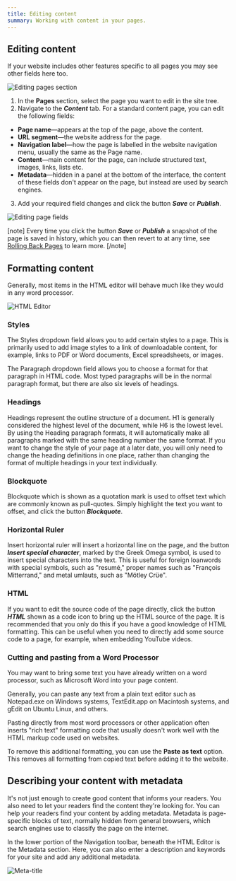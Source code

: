 ```yaml
---
title: Editing content
summary: Working with content in your pages.
---
```


## Editing content

If your website includes other features specific to all pages you may see other fields here too.

![Editing pages section](../../_images/Content-Editing.png)

1. In the **Pages** section, select the page you want to edit in the site tree.
2. Navigate to the ***Content*** tab. For a standard content page, you can edit the following fields:
* **Page name**—appears at the top of the page, above the content.
* **URL segment**—the website address for the page.
* **Navigation label**—how the page is labelled in the website navigation menu, usually the same as the Page name.
* **Content**—main content for the page, can include structured text, images, links, lists etc.
* **Metadata**—hidden in a panel at the bottom of the interface, the content of these fields don't appear on the page, but instead are used by search engines.
3. Add your required field changes and click the button ***Save*** or ***Publish***.

![Editing page fields](../../_images/Page-Fields.png)

[note]
Every time you click the button ***Save*** or ***Publish*** a snapshot of the page is saved in history, which you can then revert to at any time, see [Rolling Back Pages](../pages/rolling_back_pages) to learn more.
[/note]

## Formatting content

Generally, most items in the HTML editor will behave much like they would in any word processor.

![HTML Editor](../../_images/formatting-content.png)

### Styles

The Styles dropdown field allows you to add certain styles to a page. This is primarily used to add image styles to a link of downloadable content, for example, links to PDF or Word documents, Excel spreadsheets, or images.

The Paragraph dropdown field allows you to choose a format for that paragraph in HTML code. Most typed paragraphs will be in the normal paragraph format, but there are also six levels of headings.

### Headings

Headings represent the outline structure of a document. H1 is generally considered the highest level of the document, while H6 is the lowest level. By using the Heading paragraph formats, it will automatically make all paragraphs marked with the same heading number the same format. If you want to change the style of your page at a later date, you will only need to change the heading definitions in one place, rather than changing the format of multiple headings in your text individually.

### Blockquote

Blockquote which is shown as a quotation mark is used to offset text which are commonly known as pull-quotes. Simply highlight the text you want to offset, and click the button ***Blockquote***.

### Horizontal Ruler

Insert horizontal ruler will insert a horizontal line on the page, and the button ***Insert special character***, marked by the Greek Omega symbol, is used to insert special characters into the text. This is useful for foreign loanwords with special symbols, such as "resumé," proper names such as "François Mitterrand," and metal umlauts, such as "Mötley Crüe".

### HTML

If you want to edit the source code of the page directly, click the button ***HTML*** shown as a code icon to bring up the HTML source of the page. It is recommended that you only do this if you have a good knowledge of HTML formatting. This can be useful when you need to directly add some source code to a page, for example, when embedding YouTube videos.

### Cutting and pasting from a Word Processor

You may want to bring some text you have already written on a word processor, such as Microsoft Word into your page content.

Generally, you can paste any text from a plain text editor such as Notepad.exe on Windows systems, TextEdit.app on Macintosh systems, and gEdit on Ubuntu Linux, and others.

Pasting directly from most word processors or other application often inserts "rich text" formatting code that usually doesn't work well with the HTML markup code used on websites.

To remove this additional formatting, you can use the **Paste as text** option.  This removes all formatting from copied text before adding it to the website.

## Describing your content with metadata

It's not just enough to create good content that informs your readers. You also need to let your readers find the content they're looking for. You can help your readers find your content by adding metadata. Metadata is page-specific blocks of text, normally hidden from general browsers, which search engines use to classify the page on the internet.

In the lower portion of the Navigation toolbar, beneath the HTML Editor is the Metadata section. Here, you can also enter a description and keywords for your site and add any additional metadata.

![Meta-title](../../_images/meta-title.png)
